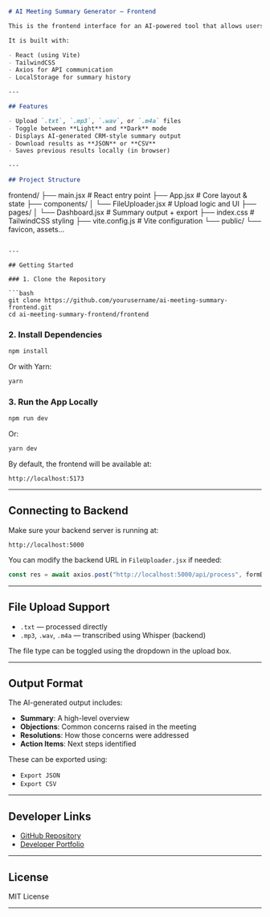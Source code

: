 ```markdown
# AI Meeting Summary Generator – Frontend

This is the frontend interface for an AI-powered tool that allows users to upload **meeting transcripts** or **audio files**, and view summarized results including **summary**, **objections**, **resolutions**, and **action items**.

It is built with:

- React (using Vite)
- TailwindCSS
- Axios for API communication
- LocalStorage for summary history

---

## Features

- Upload `.txt`, `.mp3`, `.wav`, or `.m4a` files
- Toggle between **Light** and **Dark** mode
- Displays AI-generated CRM-style summary output
- Download results as **JSON** or **CSV**
- Saves previous results locally (in browser)

---

## Project Structure

```

frontend/
├── main.jsx                 # React entry point
├── App.jsx                  # Core layout & state
├── components/
│   └── FileUploader.jsx     # Upload logic and UI
├── pages/
│   └── Dashboard.jsx        # Summary output + export
├── index.css                # TailwindCSS styling
├── vite.config.js           # Vite configuration
└── public/
└── favicon, assets...

````

---

## Getting Started

### 1. Clone the Repository

```bash
git clone https://github.com/yourusername/ai-meeting-summary-frontend.git
cd ai-meeting-summary-frontend/frontend
````

### 2. Install Dependencies

```bash
npm install
```

Or with Yarn:

```bash
yarn
```

### 3. Run the App Locally

```bash
npm run dev
```

Or:

```bash
yarn dev
```

By default, the frontend will be available at:

```
http://localhost:5173
```

---

## Connecting to Backend

Make sure your backend server is running at:

```
http://localhost:5000
```

You can modify the backend URL in `FileUploader.jsx` if needed:

```js
const res = await axios.post("http://localhost:5000/api/process", formData);
```

---

## File Upload Support

* `.txt` — processed directly
* `.mp3`, `.wav`, `.m4a` — transcribed using Whisper (backend)

The file type can be toggled using the dropdown in the upload box.

---

## Output Format

The AI-generated output includes:

* **Summary**: A high-level overview
* **Objections**: Common concerns raised in the meeting
* **Resolutions**: How those concerns were addressed
* **Action Items**: Next steps identified

These can be exported using:

* `Export JSON`
* `Export CSV`

---

## Developer Links

* [GitHub Repository](https://github.com/AdwitiyaKhare/ai-meeting-summary)
* [Developer Portfolio](https://adwitiyakhare.vercel.app/)

---

## License

MIT License

---
